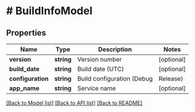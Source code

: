 # # BuildInfoModel

## Properties

Name | Type | Description | Notes
------------ | ------------- | ------------- | -------------
**version** | **string** | Version number | [optional]
**build_date** | **string** | Build date (UTC) | [optional]
**configuration** | **string** | Build configuration (Debug | Release) | [optional]
**app_name** | **string** | Service name | [optional]

[[Back to Model list]](../../README.md#models) [[Back to API list]](../../README.md#endpoints) [[Back to README]](../../README.md)
